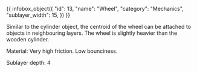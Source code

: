 {{ infobox_object({
	"id": 13,
	"name": "Wheel",
	"category": "Mechanics",
	"sublayer_width": 15,
}) }}

Similar to the cylinder object, the centroid of the wheel can be attached to objects in neighbouring layers. The wheel is slightly heavier than the wooden cylinder.

Material:
Very high friction. Low bounciness.

Sublayer depth: 4